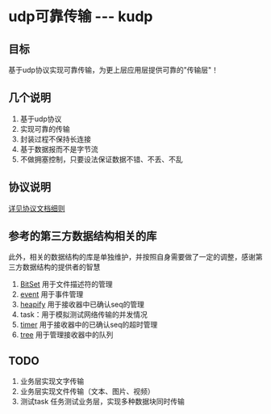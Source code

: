 # udp可靠传输 --- kudp

## **目标**
基于udp协议实现可靠传输，为更上层应用层提供可靠的"传输层"！

## **几个说明**

1. 基于udp协议
2. 实现可靠的传输
3. 封装过程不保持长连接
4. 基于数据报而不是字节流
5. 不做拥塞控制，只要设法保证数据不错、不丢、不乱

## **协议说明**
 [详见协议文档细则](./lib/doc/kudp设计思路.md)

## **参考的第三方数据结构相关的库**

此外，相关的数据结构的库是单独维护，并按照自身需要做了一定的调整，感谢第三方数据结构的提供者的智慧

1. [BitSet](https://github.com/mattkrick/fast-bitset)  用于文件描述符的管理
2. [event](https://github.com/dannnney/weapp-event)    用于事件管理
3. [heapify](https://github.com/luciopaiva/heapify)    用于接收器中已确认seq的管理
4. task：用于模拟测试网络传输的并发情况
5. [timer](https://github.com/husa/timer.js)           用于接收器中的已确认seq的超时管理
6. [tree](https://github.com/vadimg/js_bintrees)       用于管理接收器中的队列

## TODO
1. 业务层实现文字传输
2. 业务层实现文件传输（文本、图片、视频）
3. 测试task 任务测试业务层，实现多种数据块同时传输
